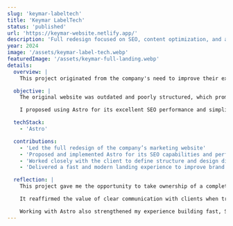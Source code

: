 ```yaml
---
slug: 'keymar-labeltech'
title: 'Keymar LabelTech'
status: 'published'
url: 'https://keymar-website.netlify.app/'
description: 'Full redesign focused on SEO, content optimization, and a cleaner user experience. Built with Astro for speed and visibility. Integrated a working contact form and multiple call-to-actions across the site.'
year: 2024
image: '/assets/keymar-label-tech.webp'
featuredImage: '/assets/keymar-full-landing.webp'
details:
  overview: |
    This project originated from the company's need to improve their existing website and provide a more effective way to showcase their products and services.

  objective: |
    The original website was outdated and poorly structured, which prompted the client to reach out for a complete redesign.

    I proposed using Astro for its excellent SEO performance and simplicity when building landing pages. After meeting with the person in charge, we collaborated on planning the site structure and defining the visual direction they were aiming for.

  techStack:
    - 'Astro'

  contributions:
    - 'Led the full redesign of the company’s marketing website'
    - 'Proposed and implemented Astro for its SEO capabilities and performance'
    - 'Worked closely with the client to define structure and design direction'
    - 'Delivered a fast and modern landing experience to improve brand presence'

  reflection: |
    This project gave me the opportunity to take ownership of a complete site redesign, from technology choice to structure and delivery.

    It reaffirmed the value of clear communication with clients when translating business needs into technical decisions.

    Working with Astro also strengthened my experience building fast, SEO-optimized static sites.
---
```

